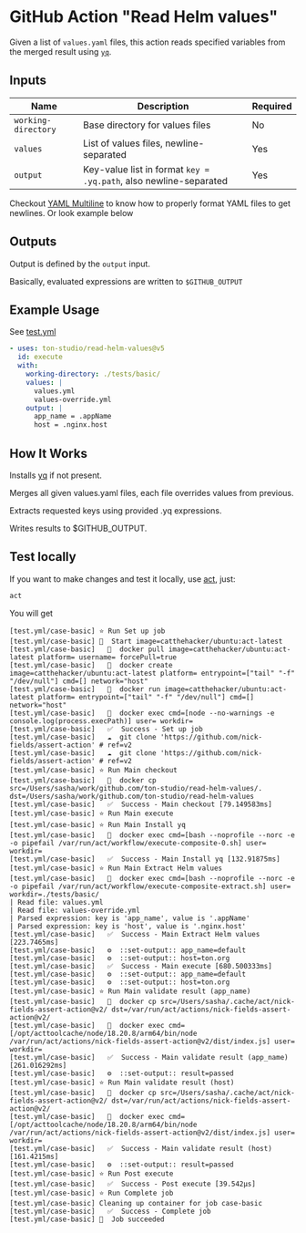 # GitHub Action "Read Helm values"

Given a list of `values.yaml` files, this action reads specified variables from the merged result using [`yq`](https://github.com/mikefarah/yq).

## Inputs

| Name               | Description                                                       | Required |
|--------------------|-------------------------------------------------------------------|--------|
| `working-directory`| Base directory for values files                                   | No     |
| `values`           | List of values files, newline-separated                           | Yes      |
| `output`           | Key-value list in format `key = .yq.path`, also newline-separated | Yes    |

Checkout [YAML Multiline](https://yaml-multiline.info/) to know how to properly format YAML files to get newlines.
Or look example below

## Outputs

Output is defined by the `output` input.

Basically, evaluated expressions are written to `$GITHUB_OUTPUT`

## Example Usage

See [test.yml](.github/workflows/test.yml)

```yaml
- uses: ton-studio/read-helm-values@v5
  id: execute
  with:
    working-directory: ./tests/basic/
    values: |
      values.yml
      values-override.yml
    output: |
      app_name = .appName
      host = .nginx.host
```

## How It Works

Installs [yq](https://github.com/mikefarah/yq) if not present.

Merges all given values.yaml files, each file overrides values from previous.

Extracts requested keys using provided .yq expressions.

Writes results to $GITHUB_OUTPUT.

## Test locally

If you want to make changes and test it locally, use [act](https://github.com/nektos/act), just:

```bash
act
```

You will get
```text
[test.yml/case-basic] ⭐ Run Set up job
[test.yml/case-basic] 🚀  Start image=catthehacker/ubuntu:act-latest
[test.yml/case-basic]   🐳  docker pull image=catthehacker/ubuntu:act-latest platform= username= forcePull=true
[test.yml/case-basic]   🐳  docker create image=catthehacker/ubuntu:act-latest platform= entrypoint=["tail" "-f" "/dev/null"] cmd=[] network="host"
[test.yml/case-basic]   🐳  docker run image=catthehacker/ubuntu:act-latest platform= entrypoint=["tail" "-f" "/dev/null"] cmd=[] network="host"
[test.yml/case-basic]   🐳  docker exec cmd=[node --no-warnings -e console.log(process.execPath)] user= workdir=
[test.yml/case-basic]   ✅  Success - Set up job
[test.yml/case-basic]   ☁  git clone 'https://github.com/nick-fields/assert-action' # ref=v2
[test.yml/case-basic]   ☁  git clone 'https://github.com/nick-fields/assert-action' # ref=v2
[test.yml/case-basic] ⭐ Run Main checkout
[test.yml/case-basic]   🐳  docker cp src=/Users/sasha/work/github.com/ton-studio/read-helm-values/. dst=/Users/sasha/work/github.com/ton-studio/read-helm-values
[test.yml/case-basic]   ✅  Success - Main checkout [79.149583ms]
[test.yml/case-basic] ⭐ Run Main execute
[test.yml/case-basic] ⭐ Run Main Install yq
[test.yml/case-basic]   🐳  docker exec cmd=[bash --noprofile --norc -e -o pipefail /var/run/act/workflow/execute-composite-0.sh] user= workdir=
[test.yml/case-basic]   ✅  Success - Main Install yq [132.91875ms]
[test.yml/case-basic] ⭐ Run Main Extract Helm values
[test.yml/case-basic]   🐳  docker exec cmd=[bash --noprofile --norc -e -o pipefail /var/run/act/workflow/execute-composite-extract.sh] user= workdir=./tests/basic/
| Read file: values.yml
| Read file: values-override.yml
| Parsed expression: key is 'app_name', value is '.appName'
| Parsed expression: key is 'host', value is '.nginx.host'
[test.yml/case-basic]   ✅  Success - Main Extract Helm values [223.7465ms]
[test.yml/case-basic]   ⚙  ::set-output:: app_name=default
[test.yml/case-basic]   ⚙  ::set-output:: host=ton.org
[test.yml/case-basic]   ✅  Success - Main execute [680.500333ms]
[test.yml/case-basic]   ⚙  ::set-output:: app_name=default
[test.yml/case-basic]   ⚙  ::set-output:: host=ton.org
[test.yml/case-basic] ⭐ Run Main validate result (app_name)
[test.yml/case-basic]   🐳  docker cp src=/Users/sasha/.cache/act/nick-fields-assert-action@v2/ dst=/var/run/act/actions/nick-fields-assert-action@v2/
[test.yml/case-basic]   🐳  docker exec cmd=[/opt/acttoolcache/node/18.20.8/arm64/bin/node /var/run/act/actions/nick-fields-assert-action@v2/dist/index.js] user= workdir=
[test.yml/case-basic]   ✅  Success - Main validate result (app_name) [261.016292ms]
[test.yml/case-basic]   ⚙  ::set-output:: result=passed
[test.yml/case-basic] ⭐ Run Main validate result (host)
[test.yml/case-basic]   🐳  docker cp src=/Users/sasha/.cache/act/nick-fields-assert-action@v2/ dst=/var/run/act/actions/nick-fields-assert-action@v2/
[test.yml/case-basic]   🐳  docker exec cmd=[/opt/acttoolcache/node/18.20.8/arm64/bin/node /var/run/act/actions/nick-fields-assert-action@v2/dist/index.js] user= workdir=
[test.yml/case-basic]   ✅  Success - Main validate result (host) [161.4215ms]
[test.yml/case-basic]   ⚙  ::set-output:: result=passed
[test.yml/case-basic] ⭐ Run Post execute
[test.yml/case-basic]   ✅  Success - Post execute [39.542µs]
[test.yml/case-basic] ⭐ Run Complete job
[test.yml/case-basic] Cleaning up container for job case-basic
[test.yml/case-basic]   ✅  Success - Complete job
[test.yml/case-basic] 🏁  Job succeeded
```